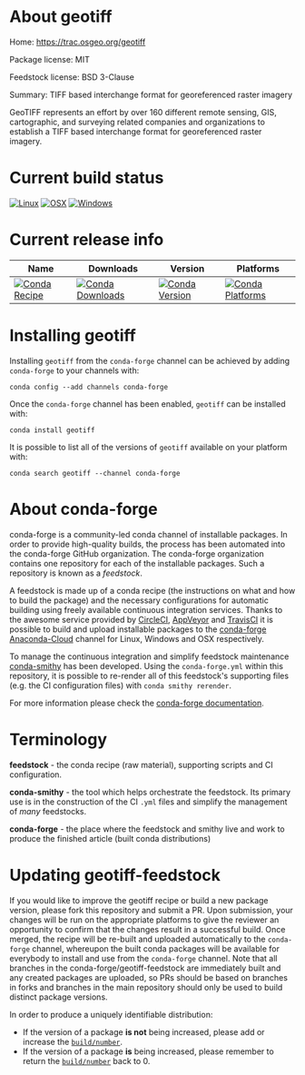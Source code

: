 About geotiff
=============

Home: https://trac.osgeo.org/geotiff

Package license: MIT

Feedstock license: BSD 3-Clause

Summary: TIFF based interchange format for georeferenced raster imagery

GeoTIFF represents an effort by over 160 different remote sensing,
GIS, cartographic, and surveying related companies and organizations
to establish a TIFF based interchange format for georeferenced raster imagery.


Current build status
====================

[![Linux](https://img.shields.io/circleci/project/github/conda-forge/geotiff-feedstock/master.svg?label=Linux)](https://circleci.com/gh/conda-forge/geotiff-feedstock)
[![OSX](https://img.shields.io/travis/conda-forge/geotiff-feedstock/master.svg?label=macOS)](https://travis-ci.org/conda-forge/geotiff-feedstock)
[![Windows](https://img.shields.io/appveyor/ci/conda-forge/geotiff-feedstock/master.svg?label=Windows)](https://ci.appveyor.com/project/conda-forge/geotiff-feedstock/branch/master)

Current release info
====================

| Name | Downloads | Version | Platforms |
| --- | --- | --- | --- |
| [![Conda Recipe](https://img.shields.io/badge/recipe-geotiff-green.svg)](https://anaconda.org/conda-forge/geotiff) | [![Conda Downloads](https://img.shields.io/conda/dn/conda-forge/geotiff.svg)](https://anaconda.org/conda-forge/geotiff) | [![Conda Version](https://img.shields.io/conda/vn/conda-forge/geotiff.svg)](https://anaconda.org/conda-forge/geotiff) | [![Conda Platforms](https://img.shields.io/conda/pn/conda-forge/geotiff.svg)](https://anaconda.org/conda-forge/geotiff) |

Installing geotiff
==================

Installing `geotiff` from the `conda-forge` channel can be achieved by adding `conda-forge` to your channels with:

```
conda config --add channels conda-forge
```

Once the `conda-forge` channel has been enabled, `geotiff` can be installed with:

```
conda install geotiff
```

It is possible to list all of the versions of `geotiff` available on your platform with:

```
conda search geotiff --channel conda-forge
```


About conda-forge
=================

conda-forge is a community-led conda channel of installable packages.
In order to provide high-quality builds, the process has been automated into the
conda-forge GitHub organization. The conda-forge organization contains one repository
for each of the installable packages. Such a repository is known as a *feedstock*.

A feedstock is made up of a conda recipe (the instructions on what and how to build
the package) and the necessary configurations for automatic building using freely
available continuous integration services. Thanks to the awesome service provided by
[CircleCI](https://circleci.com/), [AppVeyor](https://www.appveyor.com/)
and [TravisCI](https://travis-ci.org/) it is possible to build and upload installable
packages to the [conda-forge](https://anaconda.org/conda-forge)
[Anaconda-Cloud](https://anaconda.org/) channel for Linux, Windows and OSX respectively.

To manage the continuous integration and simplify feedstock maintenance
[conda-smithy](https://github.com/conda-forge/conda-smithy) has been developed.
Using the ``conda-forge.yml`` within this repository, it is possible to re-render all of
this feedstock's supporting files (e.g. the CI configuration files) with ``conda smithy rerender``.

For more information please check the [conda-forge documentation](https://conda-forge.org/docs/).

Terminology
===========

**feedstock** - the conda recipe (raw material), supporting scripts and CI configuration.

**conda-smithy** - the tool which helps orchestrate the feedstock.
                   Its primary use is in the construction of the CI ``.yml`` files
                   and simplify the management of *many* feedstocks.

**conda-forge** - the place where the feedstock and smithy live and work to
                  produce the finished article (built conda distributions)


Updating geotiff-feedstock
==========================

If you would like to improve the geotiff recipe or build a new
package version, please fork this repository and submit a PR. Upon submission,
your changes will be run on the appropriate platforms to give the reviewer an
opportunity to confirm that the changes result in a successful build. Once
merged, the recipe will be re-built and uploaded automatically to the
`conda-forge` channel, whereupon the built conda packages will be available for
everybody to install and use from the `conda-forge` channel.
Note that all branches in the conda-forge/geotiff-feedstock are
immediately built and any created packages are uploaded, so PRs should be based
on branches in forks and branches in the main repository should only be used to
build distinct package versions.

In order to produce a uniquely identifiable distribution:
 * If the version of a package **is not** being increased, please add or increase
   the [``build/number``](https://conda.io/docs/user-guide/tasks/build-packages/define-metadata.html#build-number-and-string).
 * If the version of a package **is** being increased, please remember to return
   the [``build/number``](https://conda.io/docs/user-guide/tasks/build-packages/define-metadata.html#build-number-and-string)
   back to 0.

